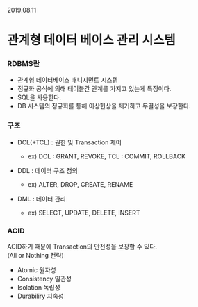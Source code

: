 2019.08.11
# 관계형 데이터 베이스 관리 시스템

### RDBMS란
- 관계형 데이터베이스 매니지먼트 시스템
- 정규화 공식에 의해 테이블간 관계를 가지고 있는게 특징이다.
- SQL을 사용한다.
- DB 시스템의 정규화를 통해 이상현상을 제거하고 무결성을 보장한다.

### 구조
- DCL(+TCL) : 권한 및 Transaction 제어
  - ex) DCL : GRANT, REVOKE, TCL : COMMIT, ROLLBACK

- DDL : 데이터 구조 정의
  - ex) ALTER, DROP, CREATE, RENAME

- DML : 데이터 관리
  - ex) SELECT, UPDATE, DELETE, INSERT

### ACID
ACID하기 때문에 Transaction의 안전성을 보장할 수 있다.
</br>
(All or Nothing 전략)
 
- Atomic 원자성 
- Consistency 일관성
- Isolation 독립성
- Durabiliry 지속성
